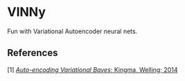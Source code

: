 # VINNy
Fun with Variational Autoencoder neural nets.

## References
\[1\] [_Auto-encoding Variational Bayes_; Kingma, Welling; 2014](http://arxiv.org/abs/1312.6114)
